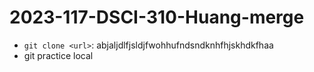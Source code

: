 # 2023-117-DSCI-310-Huang-merge

- `git clone <url>`: abjaljdlfjsldjfwohhufndsndknhfhjskhdkfhaa
- git practice local